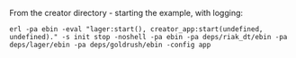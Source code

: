 From the creator directory - starting the example, with logging:

```
erl -pa ebin -eval "lager:start(), creator_app:start(undefined, undefined)." -s init stop -noshell -pa ebin -pa deps/riak_dt/ebin -pa deps/lager/ebin -pa deps/goldrush/ebin -config app

```

